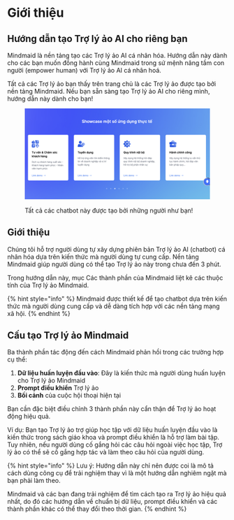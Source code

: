 # Giới thiệu

## Hướng dẫn tạo Trợ lý ảo AI cho riêng bạn

Mindmaid là nền tảng tạo các Trợ lý ảo AI cá nhân hóa. Hướng dẫn này dành cho các bạn muốn đồng hành cùng Mindmaid trong sứ mệnh nâng tầm con người (empower human) với Trợ lý ảo AI cá nhân hoá.

Tất cả các Trợ lý ảo bạn thấy trên trang chủ là các Trợ lý ảo được tạo bởi nền tảng Mindmaid. Nếu bạn sẵn sàng tạo Trợ lý ảo AI cho riêng mình, hướng dẫn này dành cho bạn!

<figure><img src=".gitbook/assets/image (4) (1) (1) (1) (1).png" alt=""><figcaption><p>Tất cả các chatbot này được tạo bởi những người như bạn!</p></figcaption></figure>

## Giới thiệu

Chúng tôi hỗ trợ người dùng tự xây dựng phiên bản Trợ lý ảo AI (chatbot) cá nhân hóa dựa trên kiến thức mà người dùng tự cung cấp. Nền tảng Mindmaid giúp người dùng có thể tạo Trợ lý ảo này trong chưa đến 3 phút.

Trong hướng dẫn này, mục Các thành phần của Mindmaid liệt kê các thuộc tính của Trợ lý ảo Mindmaid.&#x20;

{% hint style="info" %}
Mindmaid được thiết kế để tạo chatbot dựa trên kiến thức mà người dùng cung cấp và dễ dàng tích hợp với các nền tảng mạng xã hội.
{% endhint %}

## Cấu tạo Trợ lý ảo Mindmaid

Ba thành phần tác động đến cách Mindmaid phản hồi trong các trường hợp cụ thể:

1. **Dữ liệu huấn luyện đầu vào**: Đây là kiến thức mà người dùng huấn luyện cho Trợ lý ảo Mindmaid
2. **Prompt điều khiển** Trợ lý ảo
3. **Bối cảnh** của cuộc hội thoại hiện tại

Bạn cần đặc biệt điều chỉnh 3 thành phần này cẩn thận để Trợ lý ảo hoạt động hiệu quả.&#x20;

Ví dụ: Bạn tạo Trợ lý ảo trợ giúp học tập với dữ liệu huấn luyện đầu vào là kiến thức trong sách giáo khoa và prompt điều khiển là hỗ trợ làm bài tập. Tuy nhiên, nếu người dùng cố gắng hỏi các câu hỏi ngoài việc học tập, Trợ lý ảo có thể sẽ cố gắng hợp tác và làm theo câu hỏi của người dùng.

{% hint style="info" %}
Lưu ý: Hướng dẫn này chỉ nên được coi là mô tả cách dùng công cụ để trải nghiệm thay vì là một hướng dẫn nghiêm ngặt mà bạn phải làm theo.&#x20;

Mindmaid và các bạn đang trải nghiệm để tìm cách tạo ra Trợ lý ảo hiệu quả nhất, do đó các hướng dẫn về chuẩn bị dữ liệu, prompt điều khiển và các thành phần khác có thể thay đổi theo thời gian.
{% endhint %}
